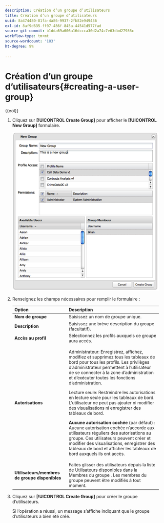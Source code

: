 ```yaml
---
description: Création d’un groupe d’utilisateurs
title: Création d’un groupe d’utilisateurs
uuid: 8a474480-81fa-4a86-9937-2fb82e949436
exl-id: 8af9d635-ff07-486f-845a-44541d577fad
source-git-commit: b1dda69a606a16dccca30d2a74c7e63dbd27936c
workflow-type: tm+mt
source-wordcount: '183'
ht-degree: 9%

---
```


# Création d’un groupe d’utilisateurs{#creating-a-user-group}

{{eol}}

1. Cliquez sur **[!UICONTROL Create Group]** pour afficher le **[!UICONTROL New Group]** formulaire.

   ![](assets/create_user_group.png)

1. Renseignez les champs nécessaires pour remplir le formulaire :

   <table id="choicetable_3AE53AAC8A07471394EA993917B6AE33"> 
    <thead class="chhead sthead"> 
    <th class="choptionhd"> Option</th> 
    <th class="chdeschd"> Description</th> 
    </thead> 
    <tr class="chrow strow"> 
    <td class="choption"><strong>Nom de groupe</strong></td> 
    <td class="chdesc stentry"> Saisissez un nom de groupe unique.</td> 
    </tr> 
    <tr class="chrow strow"> 
    <td class="choption"><strong>Description</strong></td> 
    <td class="chdesc stentry"> Saisissez une brève description du groupe (facultatif).</td> 
    </tr> 
    <tr class="chrow strow"> 
    <td class="choption"><strong>Accès au profil</strong></td> 
    <td class="chdesc stentry"> Sélectionnez les profils auxquels ce groupe aura accès.</td> 
    </tr> 
    <tr class="chrow strow"> 
    <td class="choption"><strong>Autorisations</strong></td> 
    <td class="chdesc stentry"> <p> <span class="uicontrol"> Administrateur</span>: Enregistrez, affichez, modifiez et supprimez tous les tableaux de bord pour tous les profils. Les privilèges d’administrateur permettent à l’utilisateur de se connecter à la zone d’administration et d’exécuter toutes les fonctions d’administration. </p> <p> <span class="uicontrol"> Lecture seule</span>: Restreindre les autorisations en lecture seule pour les tableaux de bord. L’utilisateur ne peut pas ajouter ni modifier des visualisations ni enregistrer des tableaux de bord. </p> <p> <b>Aucune autorisation cochée </b>(par défaut) : Aucune autorisation cochée n’accorde aux utilisateurs réguliers des autorisations au groupe. Ces utilisateurs peuvent créer et modifier des visualisations, enregistrer des tableaux de bord et afficher les tableaux de bord auxquels ils ont accès. </p> </td> 
    </tr> 
    <tr class="chrow strow"> 
    <td class="choption"><strong>Utilisateurs/membres de groupe disponibles</strong></td> 
    <td class="chdesc stentry">Faites glisser des utilisateurs depuis la liste de <span class="uicontrol"> Utilisateurs disponibles</span> dans la <span class="uicontrol"> Membres du groupe </span>. Les membres du groupe peuvent être modifiés à tout moment. </td> 
    </tr> 
    </table>

1. Cliquez sur **[!UICONTROL Create Group]** pour créer le groupe d’utilisateurs.

   Si l’opération a réussi, un message s’affiche indiquant que le groupe d’utilisateurs a bien été créé.

